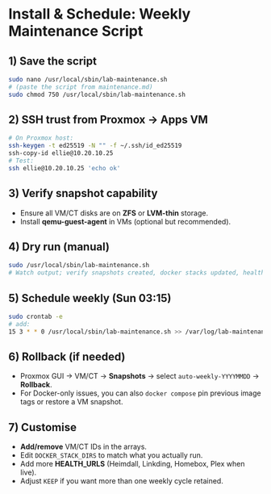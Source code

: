 # Install & Schedule: Weekly Maintenance Script

## 1) Save the script
```bash
sudo nano /usr/local/sbin/lab-maintenance.sh
# (paste the script from maintenance.md)
sudo chmod 750 /usr/local/sbin/lab-maintenance.sh
```

## 2) SSH trust from Proxmox → Apps VM
```bash
# On Proxmox host:
ssh-keygen -t ed25519 -N "" -f ~/.ssh/id_ed25519
ssh-copy-id ellie@10.20.10.25
# Test:
ssh ellie@10.20.10.25 'echo ok'
```

## 3) Verify snapshot capability
- Ensure all VM/CT disks are on **ZFS** or **LVM-thin** storage.
- Install **qemu-guest-agent** in VMs (optional but recommended).

## 4) Dry run (manual)
```bash
sudo /usr/local/sbin/lab-maintenance.sh
# Watch output; verify snapshots created, docker stacks updated, health checks pass.
```

## 5) Schedule weekly (Sun 03:15)
```bash
sudo crontab -e
# add:
15 3 * * 0 /usr/local/sbin/lab-maintenance.sh >> /var/log/lab-maintenance.log 2>&1
```

## 6) Rollback (if needed)
- Proxmox GUI → VM/CT → **Snapshots** → select `auto-weekly-YYYYMMDD` → **Rollback**.
- For Docker-only issues, you can also `docker compose` pin previous image tags or restore a VM snapshot.

## 7) Customise
- **Add/remove** VM/CT IDs in the arrays.
- Edit `DOCKER_STACK_DIRS` to match what you actually run.
- Add more **HEALTH_URLS** (Heimdall, Linkding, Homebox, Plex when live).
- Adjust `KEEP` if you want more than one weekly cycle retained.
